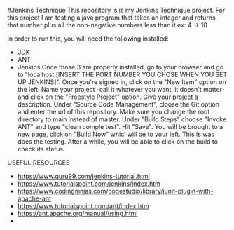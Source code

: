 #Jenkins Technique
This repository is is my Jenkins Technique project.
For this project I am testing a java program that takes an integer and returns that number plus all the non-negative numbers less than it ex: 4 -> 10

In order to run this, you will need the following installed:
  - JDK
  - ANT
  - Jenkins
Once those 3 are properly installed, go to your browser and go to "localhost:[INSERT THE PORT NUMBER YOU CHOSE WHEN YOU SET UP JENKINS]".
Once you're signed in, click on the "New Item" option on the left. Name your project -call it whatever you want, it doesn't matter- and click on the "Freestyle Project" option. Give your project a description. 
Under "Source Code Management", cloose the Git option and enter the url of this repository. Make sure you change the root directory to main instead of master.
Under "Build Steps" choose "Invoke ANT" and type "clean comple test".
Hit "Save".
You will be brought to a new page, click on "Build Now" whicl will be to your left. This is was does the testing.
After a while, you will be able to click on the build to check its status.

USEFUL RESOURCES
- https://www.guru99.com/jenkins-tutorial.html
- https://www.tutorialspoint.com/jenkins/index.htm
- https://www.codingninjas.com/codestudio/library/junit-plugin-with-apache-ant
- https://www.tutorialspoint.com/ant/index.htm
- https://ant.apache.org/manual/using.html
- 
